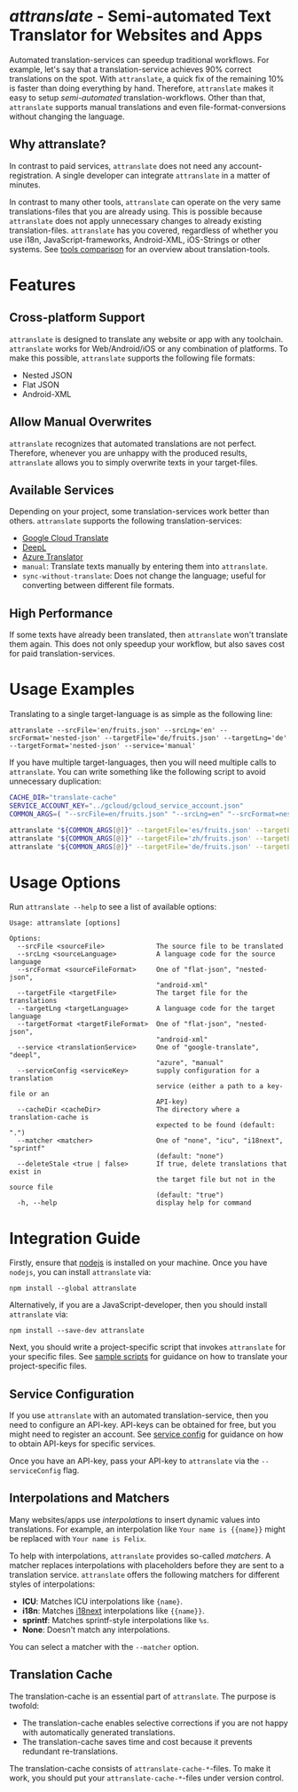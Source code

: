 # _attranslate_ - Semi-automated Text Translator for Websites and Apps

Automated translation-services can speedup traditional workflows.
For example, let's say that a translation-service achieves 90% correct translations on the spot.
With `attranslate`, a quick fix of the remaining 10% is faster than doing everything by hand.
Therefore, `attranslate` makes it easy to setup _semi-automated_ translation-workflows.
Other than that, `attranslate` supports manual translations and even file-format-conversions without changing the language.

## Why attranslate?

In contrast to paid services, `attranslate` does not need any account-registration.
A single developer can integrate `attranslate` in a matter of minutes.

In contrast to many other tools, `attranslate` can operate on the very same translations-files that you are already using.
This is possible because `attranslate` does not apply unnecessary changes to already existing translation-files.
`attranslate` has you covered, regardless of whether you use i18n, JavaScript-frameworks, Android-XML, iOS-Strings or other systems.
See [tools comparison](/TOOL_COMPARISON.md) for an overview about translation-tools.

# Features

## Cross-platform Support

`attranslate` is designed to translate any website or app with any toolchain.
`attranslate` works for Web/Android/iOS or any combination of platforms.
To make this possible, `attranslate` supports the following file formats:

- Nested JSON
- Flat JSON
- Android-XML

## Allow Manual Overwrites

`attranslate` recognizes that automated translations are not perfect.
Therefore, whenever you are unhappy with the produced results, `attranslate` allows you to simply overwrite texts in your target-files.

## Available Services

Depending on your project, some translation-services work better than others.
`attranslate` supports the following translation-services:

- [Google Cloud Translate](https://cloud.google.com/translate)
- [DeepL](https://deepl.com)
- [Azure Translator](https://azure.microsoft.com/en-us/services/cognitive-services/translator-text-api/)
- `manual`: Translate texts manually by entering them into `attranslate`.
- `sync-without-translate`: Does not change the language; useful for converting between different file formats.

## High Performance

If some texts have already been translated, then `attranslate` won't translate them again.
This does not only speedup your workflow, but also saves cost for paid translation-services.

# Usage Examples

Translating to a single target-language is as simple as the following line:

```
attranslate --srcFile='en/fruits.json' --srcLng='en' --srcFormat='nested-json' --targetFile='de/fruits.json' --targetLng='de' --targetFormat='nested-json' --service='manual'
```

If you have multiple target-languages, then you will need multiple calls to `attranslate`.
You can write something like the following script to avoid unnecessary duplication:

```bash
CACHE_DIR="translate-cache"
SERVICE_ACCOUNT_KEY="../gcloud/gcloud_service_account.json"
COMMON_ARGS=( "--srcFile=en/fruits.json" "--srcLng=en" "--srcFormat=nested-json" "--targetFormat=nested-json" "--service=google-translate" "--serviceConfig=$SERVICE_ACCOUNT_KEY" "--cacheDir=$CACHE_DIR" "--matcher=i18next" )

attranslate "${COMMON_ARGS[@]}" --targetFile='es/fruits.json' --targetLng='es'
attranslate "${COMMON_ARGS[@]}" --targetFile='zh/fruits.json' --targetLng='zh'
attranslate "${COMMON_ARGS[@]}" --targetFile='de/fruits.json' --targetLng='de'
```

# Usage Options

Run `attranslate --help` to see a list of available options:

```
Usage: attranslate [options]

Options:
  --srcFile <sourceFile>             The source file to be translated
  --srcLng <sourceLanguage>          A language code for the source language
  --srcFormat <sourceFileFormat>     One of "flat-json", "nested-json",
                                     "android-xml"
  --targetFile <targetFile>          The target file for the translations
  --targetLng <targetLanguage>       A language code for the target language
  --targetFormat <targetFileFormat>  One of "flat-json", "nested-json",
                                     "android-xml"
  --service <translationService>     One of "google-translate", "deepl",
                                     "azure", "manual"
  --serviceConfig <serviceKey>       supply configuration for a translation
                                     service (either a path to a key-file or an
                                     API-key)
  --cacheDir <cacheDir>              The directory where a translation-cache is
                                     expected to be found (default: ".")
  --matcher <matcher>                One of "none", "icu", "i18next", "sprintf"
                                     (default: "none")
  --deleteStale <true | false>       If true, delete translations that exist in
                                     the target file but not in the source file
                                     (default: "true")
  -h, --help                         display help for command
```


# Integration Guide

Firstly, ensure that [nodejs](https://nodejs.org/) is installed on your machine.
Once you have `nodejs`, you can install `attranslate` via:

`npm install --global attranslate`

Alternatively, if you are a JavaScript-developer, then you should install `attranslate` via:

`npm install --save-dev attranslate`

Next, you should write a project-specific script that invokes `attranslate` for your specific files.
See [sample scripts](/sample-scripts) for guidance on how to translate your project-specific files.

## Service Configuration

If you use `attranslate` with an automated translation-service, then you need to configure an API-key.
API-keys can be obtained for free, but you might need to register an account.
See [service config](/SERVICE_CONFIG.md) for guidance on how to obtain API-keys for specific services.

Once you have an API-key, pass your API-key to `attranslate` via the `--serviceConfig` flag.

## Interpolations and Matchers

Many websites/apps use _interpolations_  to insert dynamic values into translations.
For example, an interpolation like `Your name is {{name}}` might be replaced with `Your name is Felix`.

To help with interpolations, `attranslate` provides so-called _matchers_.
A matcher replaces interpolations with placeholders before they are
sent to a translation service.
`attranslate` offers the following matchers for different styles of interpolations:

- **ICU**: Matches ICU interpolations like `{name}`.
- **i18n**: Matches [i18next](https://www.i18next.com/translation-function/interpolation) interpolations like `{{name}}`.
- **sprintf**: Matches sprintf-style interpolations like `%s`.
- **None**: Doesn't match any interpolations.

You can select a matcher with the `--matcher` option.

## Translation Cache

The translation-cache is an essential part of `attranslate`.
The purpose is twofold:

- The translation-cache enables selective corrections if you are not happy with automatically generated translations.
- The translation-cache saves time and cost because it prevents redundant re-translations.

The translation-cache consists of `attranslate-cache-*`-files.
To make it work, you should put your `attranslate-cache-*`-files under version control.
